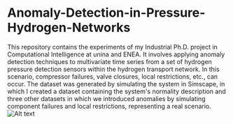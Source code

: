 # Anomaly-Detection-in-Pressure-Hydrogen-Networks
This repository contains the experiments of my Industrial Ph.D. project in Computational Intelligence at unina and ENEA. It involves applying anomaly detection techniques to multivariate time series from a set of hydrogen pressure detection sensors within the hydrogen transport network. In this scenario, compressor failures, valve closures, local restrictions, etc., can occur. The dataset was generated by simulating the system in Simscape, in which I created a dataset containing the system's normality description and three other datasets in which we introduced anomalies by simulating component failures and local restrictions, representing a real scenario.
![Alt text](enea/your/trasporto_idrogeno.jpg)


